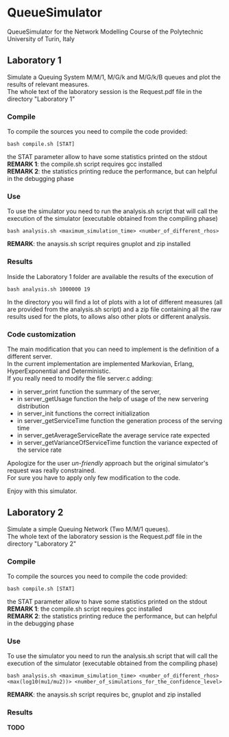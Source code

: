 # QueueSimulator
QueueSimulator for the Network Modelling Course of the Polytechnic University of Turin, Italy

## Laboratory 1
Simulate a Queuing System M/M/1, M/G/k and M/G/k/B queues and plot the results of relevant measures. <br />
The whole text of the laboratory session is the Request.pdf file in the directory "Laboratory 1"
### Compile
To compile the sources you need to compile the code provided:

    bash compile.sh [STAT]

the STAT parameter allow to have some statistics printed on the stdout <br />
<b>REMARK 1</b>: the compile.sh script requires gcc installed <br />
<b>REMARK 2</b>: the statistics printing reduce the performance, but can helpful in the debugging phase <br />
### Use
To use the simulator you need to run the analysis.sh script that will call the execution of the simulator (executable obtained from the compiling phase)

    bash analysis.sh <maximum_simulation_time> <number_of_different_rhos>

<b>REMARK</b>: the anaysis.sh script requires gnuplot and zip installed <br />
### Results
Inside the Laboratory 1 folder are available the results of the execution of

    bash analysis.sh 1000000 19

In the directory you will find a lot of plots with a lot of different measures (all are provided from the analysis.sh script) and a zip file containing all the raw results used for the plots, to allows also other plots or different analysis.

### Code customization
The main modification that you can need to implement is the definition of a different server.<br />
In the current implementation are implemented Markovian, Erlang, HyperExponential and Deterministic.<br />
If you really need to modify the file server.c adding: <br />
 - in server_print function the summary of the server,
 - in server_getUsage function the help of usage of the new servering distribution
 - in server_init functions the correct initialization
 - in server_getServiceTime function the generation process of the serving time
 - in server_getAverageServiceRate the average service rate expected
 - in server_getVarianceOfServiceTime function the variance expected of the service rate

Apologize for the user <i>un-friendly</i> approach but the original simulator's request was really constrained.<br />
For sure you have to apply only few modification to the code.

Enjoy with this simulator.

## Laboratory 2
Simulate a simple Queuing Network (Two M/M/1 queues). <br />
The whole text of the laboratory session is the Request.pdf file in the directory "Laboratory 2"
### Compile
To compile the sources you need to compile the code provided:

    bash compile.sh [STAT]

the STAT parameter allow to have some statistics printed on the stdout <br />
<b>REMARK 1</b>: the compile.sh script requires gcc installed <br />
<b>REMARK 2</b>: the statistics printing reduce the performance, but can helpful in the debugging phase <br />
### Use
To use the simulator you need to run the analysis.sh script that will call the execution of the simulator (executable obtained from the compiling phase)

    bash analysis.sh <maximum_simulation_time> <number_of_different_rhos> <max(log10(mu1/mu2))> <number_of_simulations_for_the_confidence_level>

<b>REMARK</b>: the anaysis.sh script requires bc, gnuplot and zip installed <br />
### Results
<b>TODO</b>

